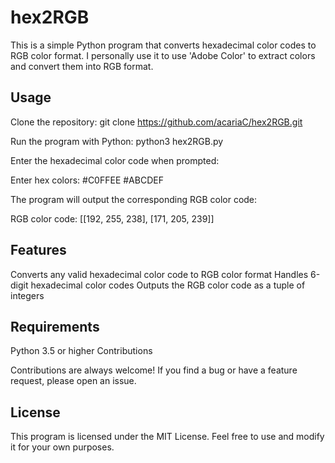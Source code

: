 # hex2RGB

This is a simple Python program that converts hexadecimal color codes to RGB color format. I personally use it to use 'Adobe Color' to extract colors and convert them into RGB format.

## Usage

Clone the repository:
git clone https://github.com/acariaC/hex2RGB.git

Run the program with Python:
python3 hex2RGB.py

Enter the hexadecimal color code when prompted:

Enter hex colors: #C0FFEE #ABCDEF


The program will output the corresponding RGB color code:

RGB color code: [[192, 255, 238], [171, 205, 239]]


## Features

Converts any valid hexadecimal color code to RGB color format
Handles 6-digit hexadecimal color codes
Outputs the RGB color code as a tuple of integers

## Requirements

Python 3.5 or higher
Contributions

Contributions are always welcome! If you find a bug or have a feature request, please open an issue.

## License

This program is licensed under the MIT License. Feel free to use and modify it for your own purposes.
